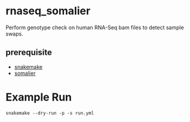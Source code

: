 # rnaseq_somalier
Perform genotype check on human RNA-Seq bam files to detect sample swaps.

## prerequisite

* [snakemake](https://snakemake.readthedocs.io/en/stable/)
* [somalier](https://github.com/brentp/somalier/releases/tag/v0.2.10)


# Example Run

```
snakemake --dry-run -p -s run.yml
```
